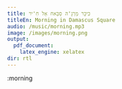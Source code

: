 ```yaml
---
title: כִּיכָּר מַרְגָ'ה סַבַּאח אֵל חִ'יר
titleEn: Morning in Damascus Square
audio: /music/morning.mp3
image: /images/morning.png
output:
  pdf_document: 
    latex_engine: xelatex
dir: rtl
---
```



:morning